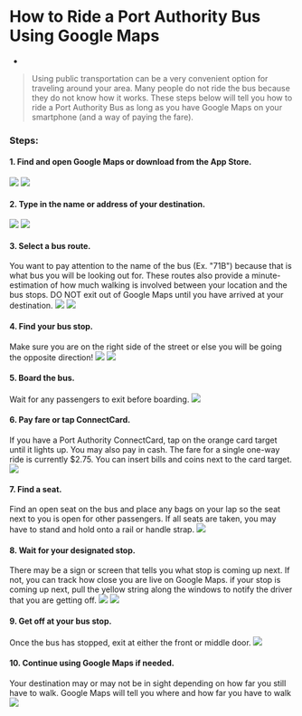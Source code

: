 # How to Ride a Port Authority Bus Using Google Maps
-

> Using public transportation can be a very convenient option for traveling around your area. Many people do not ride the bus because they do not know how it works. These steps below will tell you how to ride a Port Authority Bus as long as you have Google Maps on your smartphone (and a way of paying the fare).

### Steps:
#### 1. Find and open Google Maps or download from the App Store.
![](appStore.png)
![](homeScreen.jpg)
#### 2. Type in the name or address of your destination.
![](address.jpg)
![](address2.jpg)
#### 3. Select a bus route.
You want to pay attention to the name of the bus (Ex. "71B") because that is what bus you will be looking out for. These routes also provide a minute-estimation of how much walking is involved between your location and the bus stops. DO NOT exit out of Google Maps until you have arrived at your destination.
![](route.jpg)
![](route2.jpg)
#### 4. Find your bus stop.
Make sure you are on the right side of the street or else you will be going the opposite direction!
![](route3.jpg)
![](busstop.jpg)
#### 5. Board the bus.
Wait for any passengers to exit before boarding.
![](board.jpg)
#### 6. Pay fare or tap ConnectCard.
If you have a Port Authority ConnectCard, tap on the orange card target until it lights up. You may also pay in cash. The fare for a single one-way ride is currently $2.75. You can insert bills and coins next to the card target.
![](card.jpg)
#### 7. Find a seat.
Find an open seat on the bus and place any bags on your lap so the seat next to you is open for other passengers. If all seats are taken, you may have to stand and hold onto a rail or handle strap.
![](seat.jpg)
#### 8. Wait for your designated stop.
There may be a sign or screen that tells you what stop is coming up next. If not, you can track how close you are live on Google Maps. if your stop is coming up next, pull the yellow string along the windows to notify the driver that you are getting off.
![](wait.jpg)
![](string.jpg)
#### 9. Get off at your bus stop.
Once the bus has stopped, exit at either the front or middle door.
![](exit.jpg)
#### 10. Continue using Google Maps if needed.
Your destination may or may not be in sight depending on how far you still have to walk. Google Maps will tell you where and how far you have to walk
![](walk.jpg)


